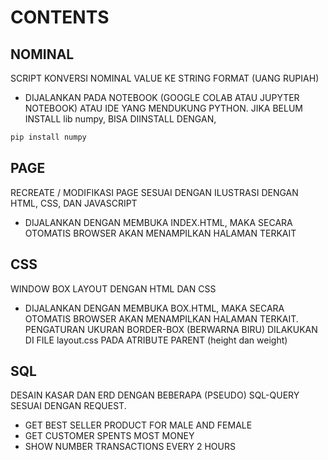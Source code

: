 # CONTENTS

## NOMINAL

SCRIPT KONVERSI NOMINAL VALUE KE STRING FORMAT (UANG RUPIAH)

- DIJALANKAN PADA NOTEBOOK (GOOGLE COLAB ATAU JUPYTER NOTEBOOK) ATAU IDE YANG MENDUKUNG PYTHON. JIKA BELUM INSTALL lib numpy, BISA DIINSTALL DENGAN,

```bash
pip install numpy
```

## PAGE

RECREATE / MODIFIKASI PAGE SESUAI DENGAN ILUSTRASI DENGAN HTML, CSS, DAN JAVASCRIPT

- DIJALANKAN DENGAN MEMBUKA INDEX.HTML, MAKA SECARA OTOMATIS BROWSER AKAN MENAMPILKAN HALAMAN TERKAIT

## CSS

WINDOW BOX LAYOUT DENGAN HTML DAN CSS

- DIJALANKAN DENGAN MEMBUKA BOX.HTML, MAKA SECARA OTOMATIS BROWSER AKAN MENAMPILKAN HALAMAN TERKAIT. PENGATURAN UKURAN BORDER-BOX (BERWARNA BIRU) DILAKUKAN DI FILE layout.css PADA ATRIBUTE PARENT (height dan weight)

## SQL

DESAIN KASAR DAN ERD DENGAN BEBERAPA (PSEUDO) SQL-QUERY  SESUAI DENGAN REQUEST.
- GET BEST SELLER PRODUCT FOR MALE AND FEMALE
- GET CUSTOMER SPENTS MOST MONEY
- SHOW NUMBER TRANSACTIONS EVERY 2 HOURS

